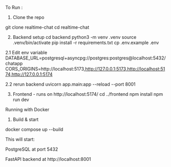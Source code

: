 To Run :

1. Clone the repo

git clone <your-repo-url> realtime-chat
cd realtime-chat

2. Backend setup 
cd backend
python3 -m venv .venv
source .venv/bin/activate
pip install -r requirements.txt
cp .env.example .env

2.1 Edit env variable
  DATABASE_URL=postgresql+asyncpg://postgres:postgres@localhost:5432/chatapp
  CORS_ORIGINS=http://localhost:5173,http://127.0.0.1:5173,http://localhost:5174,http://127.0.0.1:5174

2.2 rerun backend
  uvicorn app.main:app --reload --port 8001

3. Frontend - runs on http://localhost:5174/
cd ../frontend
npm install
npm run dev


Running with Docker
1. Build & start

docker compose up --build

This will start:

PostgreSQL at port 5432

FastAPI backend at http://localhost:8001
